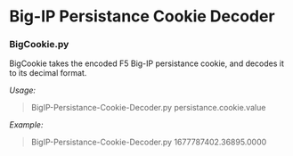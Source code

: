 # Big-IP Persistance Cookie Decoder

### BigCookie.py

BigCookie takes the encoded F5 Big-IP persistance cookie, and decodes it to its decimal format.


*Usage:*
> BigIP-Persistance-Cookie-Decoder.py persistance.cookie.value

*Example:* 
> BigIP-Persistance-Cookie-Decoder.py 1677787402.36895.0000
